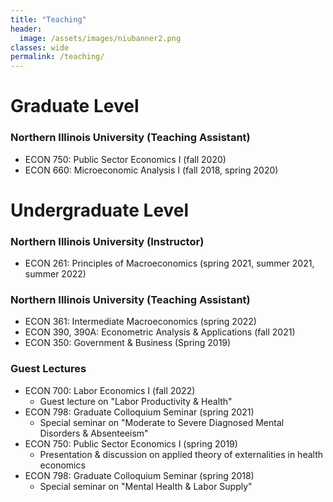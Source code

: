 ```yaml
---
title: "Teaching"
header:
  image: /assets/images/niubanner2.png
classes: wide
permalink: /teaching/
---
```


# Graduate Level 
### Northern Illinois University (Teaching Assistant)
- ECON 750: Public Sector Economics I (fall 2020)
- ECON 660: Microeconomic Analysis I (fall 2018, spring 2020)


# Undergraduate Level
### Northern Illinois University (Instructor)
- ECON 261: Principles of Macroeconomics (spring 2021, summer 2021, summer 2022)  
      
### Northern Illinois University (Teaching Assistant)
- ECON 361: Intermediate Macroeconomics (spring 2022)
- ECON 390, 390A: Econometric Analysis & Applications (fall 2021)  
- ECON 350: Government & Business (Spring 2019)

### Guest Lectures
 - ECON 700: Labor Economics I (fall 2022)  
    - Guest lecture on "Labor Productivity & Health"
- ECON 798: Graduate Colloquium Seminar (spring 2021) 
    - Special seminar on "Moderate to Severe Diagnosed Mental Disorders & Absenteeism" 
- ECON 750: Public Sector Economics I (spring 2019)
   - Presentation & discussion on applied theory of externalities in health economics 
- ECON 798: Graduate Colloquium Seminar (spring 2018) 
    - Special seminar on "Mental Health & Labor Supply" 

